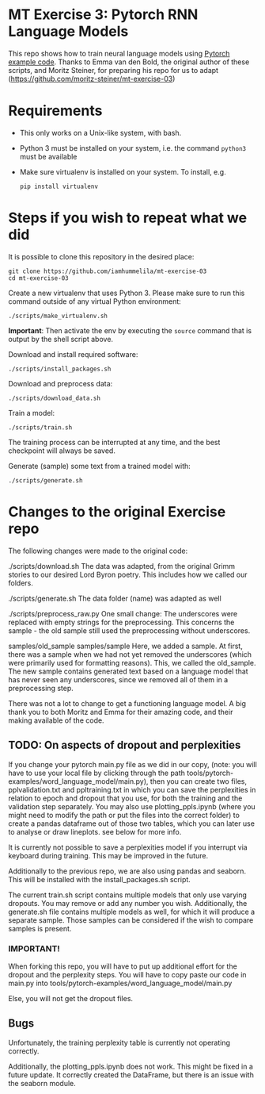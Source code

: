 # MT Exercise 3: Pytorch RNN Language Models

This repo shows how to train neural language models using [Pytorch example code](https://github.com/pytorch/examples/tree/master/word_language_model). Thanks to Emma van den Bold, the original author of these scripts, and Moritz Steiner, for preparing his repo for us to adapt (https://github.com/moritz-steiner/mt-exercise-03)

# Requirements

- This only works on a Unix-like system, with bash.
- Python 3 must be installed on your system, i.e. the command `python3` must be available
- Make sure virtualenv is installed on your system. To install, e.g.

    `pip install virtualenv`

# Steps if you wish to repeat what we did

It is possible to clone this repository in the desired place:

    git clone https://github.com/iamhummelila/mt-exercise-03
    cd mt-exercise-03

Create a new virtualenv that uses Python 3. Please make sure to run this command outside of any virtual Python environment:

    ./scripts/make_virtualenv.sh

**Important**: Then activate the env by executing the `source` command that is output by the shell script above.

Download and install required software:

    ./scripts/install_packages.sh

Download and preprocess data:

    ./scripts/download_data.sh

Train a model:

    ./scripts/train.sh

The training process can be interrupted at any time, and the best checkpoint will always be saved.

Generate (sample) some text from a trained model with:

    ./scripts/generate.sh

# Changes to the original Exercise repo

The following changes were made to the original code:

./scripts/download.sh
The data was adapted, from the original Grimm stories to our desired Lord Byron poetry. This includes how we called our folders.

./scripts/generate.sh
The data folder (name) was adapted as well

./scripts/preprocess_raw.py
One small change: The underscores were replaced with empty strings for the preprocessing. This concerns the sample - the old sample still used the preprocessing without underscores.

samples/old_sample
samples/sample
Here, we added a sample. At first, there was a sample when we had not yet removed the underscores (which were primarily used for formatting reasons). This, we called the old_sample. The new sample contains generated text based on a language model that has never seen any underscores, since we removed all of them in a preprocessing step.

There was not a lot to change to get a functioning language model. A big thank you to both Moritz and Emma for their amazing code, and their making available of the code.

## TODO: On aspects of dropout and perplexities

If you change your pytorch main.py file as we did in our copy, (note: you will have to use your local file by clicking through the path tools/pytorch-examples/word_language_model/main.py), then you can create two files, pplvalidation.txt and ppltraining.txt in which you can save the perplexities in relation to epoch and dropout that you use, for both the training and the validation step separately. You may also use plotting_ppls.ipynb (where you might need to modify the path or put the files into the correct folder) to create a pandas dataframe out of those two tables, which you can later use to analyse or draw lineplots. see below for more info.

It is currently not possible to save a perplexities model if you interrupt via keyboard during training. This may be improved in the future.

Additionally to the previous repo, we are also using pandas and seaborn. This will be installed with the install_packages.sh script.

The current train.sh script contains multiple models that only use varying dropouts. You may remove or add any number you wish. Additionally, the generate.sh file contains multiple models as well, for which it will produce a separate sample. Those samples can be considered if the wish to compare samples is present.

### IMPORTANT!
When forking this repo, you will have to put up additional effort for the dropout and the perplexity steps. You will have to copy paste our code in main.py into tools/pytorch-examples/word_language_model/main.py 

Else, you will not get the dropout files.

## Bugs 

Unfortunately, the training perplexity table is currently not operating correctly. 

Additionally, the plotting_ppls.ipynb does not work. This might be fixed in a future update. It correctly created the DataFrame, but there is an issue with the seaborn module.